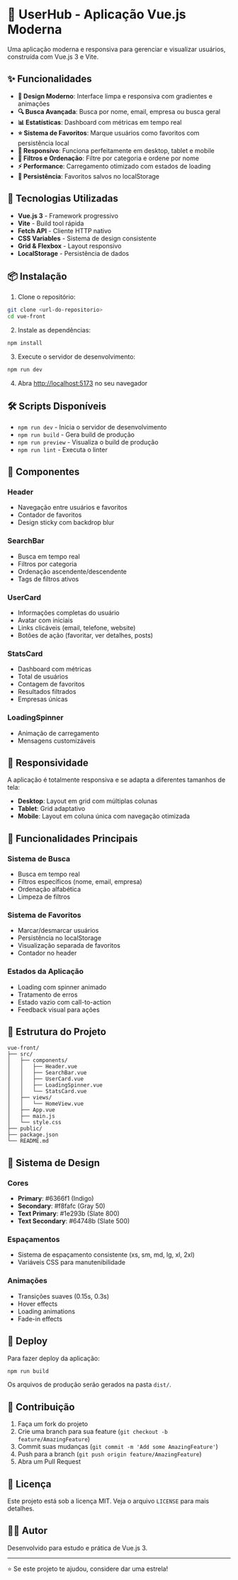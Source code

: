 # 👥 UserHub - Aplicação Vue.js Moderna

Uma aplicação moderna e responsiva para gerenciar e visualizar usuários, construída com Vue.js 3 e Vite.

## ✨ Funcionalidades

- **🎨 Design Moderno**: Interface limpa e responsiva com gradientes e animações
- **🔍 Busca Avançada**: Busca por nome, email, empresa ou busca geral
- **📊 Estatísticas**: Dashboard com métricas em tempo real
- **⭐ Sistema de Favoritos**: Marque usuários como favoritos com persistência local
- **📱 Responsivo**: Funciona perfeitamente em desktop, tablet e mobile
- **🎯 Filtros e Ordenação**: Filtre por categoria e ordene por nome
- **⚡ Performance**: Carregamento otimizado com estados de loading
- **🔄 Persistência**: Favoritos salvos no localStorage

## 🚀 Tecnologias Utilizadas

- **Vue.js 3** - Framework progressivo
- **Vite** - Build tool rápida
- **Fetch API** - Cliente HTTP nativo
- **CSS Variables** - Sistema de design consistente
- **Grid & Flexbox** - Layout responsivo
- **LocalStorage** - Persistência de dados

## 📦 Instalação

1. Clone o repositório:
```bash
git clone <url-do-repositorio>
cd vue-front
```

2. Instale as dependências:
```bash
npm install
```

3. Execute o servidor de desenvolvimento:
```bash
npm run dev
```

4. Abra [http://localhost:5173](http://localhost:5173) no seu navegador

## 🛠️ Scripts Disponíveis

- `npm run dev` - Inicia o servidor de desenvolvimento
- `npm run build` - Gera build de produção
- `npm run preview` - Visualiza o build de produção
- `npm run lint` - Executa o linter

## 🎨 Componentes

### Header
- Navegação entre usuários e favoritos
- Contador de favoritos
- Design sticky com backdrop blur

### SearchBar
- Busca em tempo real
- Filtros por categoria
- Ordenação ascendente/descendente
- Tags de filtros ativos

### UserCard
- Informações completas do usuário
- Avatar com iniciais
- Links clicáveis (email, telefone, website)
- Botões de ação (favoritar, ver detalhes, posts)

### StatsCard
- Dashboard com métricas
- Total de usuários
- Contagem de favoritos
- Resultados filtrados
- Empresas únicas

### LoadingSpinner
- Animação de carregamento
- Mensagens customizáveis

## 📱 Responsividade

A aplicação é totalmente responsiva e se adapta a diferentes tamanhos de tela:

- **Desktop**: Layout em grid com múltiplas colunas
- **Tablet**: Grid adaptativo
- **Mobile**: Layout em coluna única com navegação otimizada

## 🎯 Funcionalidades Principais

### Sistema de Busca
- Busca em tempo real
- Filtros específicos (nome, email, empresa)
- Ordenação alfabética
- Limpeza de filtros

### Sistema de Favoritos
- Marcar/desmarcar usuários
- Persistência no localStorage
- Visualização separada de favoritos
- Contador no header

### Estados da Aplicação
- Loading com spinner animado
- Tratamento de erros
- Estado vazio com call-to-action
- Feedback visual para ações

## 🔧 Estrutura do Projeto

```
vue-front/
├── src/
│   ├── components/
│   │   ├── Header.vue
│   │   ├── SearchBar.vue
│   │   ├── UserCard.vue
│   │   ├── LoadingSpinner.vue
│   │   └── StatsCard.vue
│   ├── views/
│   │   └── HomeView.vue
│   ├── App.vue
│   ├── main.js
│   └── style.css
├── public/
├── package.json
└── README.md
```

## 🎨 Sistema de Design

### Cores
- **Primary**: #6366f1 (Indigo)
- **Secondary**: #f8fafc (Gray 50)
- **Text Primary**: #1e293b (Slate 800)
- **Text Secondary**: #64748b (Slate 500)

### Espaçamentos
- Sistema de espaçamento consistente (xs, sm, md, lg, xl, 2xl)
- Variáveis CSS para manutenibilidade

### Animações
- Transições suaves (0.15s, 0.3s)
- Hover effects
- Loading animations
- Fade-in effects

## 🚀 Deploy

Para fazer deploy da aplicação:

```bash
npm run build
```

Os arquivos de produção serão gerados na pasta `dist/`.

## 🤝 Contribuição

1. Faça um fork do projeto
2. Crie uma branch para sua feature (`git checkout -b feature/AmazingFeature`)
3. Commit suas mudanças (`git commit -m 'Add some AmazingFeature'`)
4. Push para a branch (`git push origin feature/AmazingFeature`)
5. Abra um Pull Request

## 📄 Licença

Este projeto está sob a licença MIT. Veja o arquivo `LICENSE` para mais detalhes.

## 👨‍💻 Autor

Desenvolvido para estudo e prática de Vue.js 3.

---

⭐ Se este projeto te ajudou, considere dar uma estrela!

